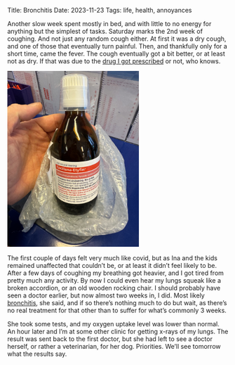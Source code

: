 Title: Bronchitis
Date: 2023-11-23
Tags: life, health, annoyances

Another slow week spent mostly in bed, and with little to no energy for anything but the simplest of tasks. Saturday marks the 2nd week of coughing. And not just any random cough either. At first it was a dry cough, and one of those that eventually turn painful. Then, and thankfully only for a short time, came the fever. The cough eventually got a bit better, or at least not as dry. If that was due to the [drug I got prescribed](https://psychonautwiki.org/wiki/Ethylmorphine) or not, who knows.

<img src="assets/images/cocillana.jpeg" alt="Cocillana-Ethylmorphine" title="Cocillana-Ethylmorphine" width="300"/>

The first couple of days felt very much like covid, but as Ina and the kids remained unaffected that couldn’t be, or at least it didn’t feel likely to be. After a few days of coughing my breathing got heavier, and I got tired from pretty much any activity. By now I could even hear my lungs squeak like a broken accordion, or an old wooden rocking chair. I should probably have seen a doctor earlier, but now almost two weeks in, I did. Most likely [bronchitis](https://en.wikipedia.org/wiki/Bronchitis), she said, and if so there’s nothing much to do but wait, as there’s no real treatment for that other than to suffer for what’s commonly 3 weeks.

She took some tests, and my oxygen uptake level was lower than normal. An hour later and I’m at some other clinic for getting x-rays of my lungs. The result was sent back to the first doctor, but she had left to see a doctor herself, or rather a veterinarian, for her dog. Priorities. We’ll see tomorrow what the results say.
